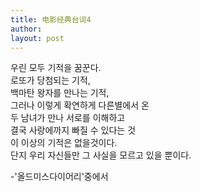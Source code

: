 ```yaml
---
title: 电影经典台词4 
author:
layout: post
---
```

<p>우린 모두 기적을 꿈꾼다.<br />
로또가 당첨되는 기적,<br />
백마탄 왕자를 만나는 기적,<br />
그러나 이렇게 확연하게 다른별에서 온<br />
두 남녀가 만나 서로를 이해하고<br />
결국 사랑에까지 빠질 수 있다는 것<br />
이 이상의 기적은 없을것이다.<br />
단지 우리 자신들만 그 사실을 모르고 있을 뿐이다.</p>
<p>-'올드미스다이어리'중에서</p>
